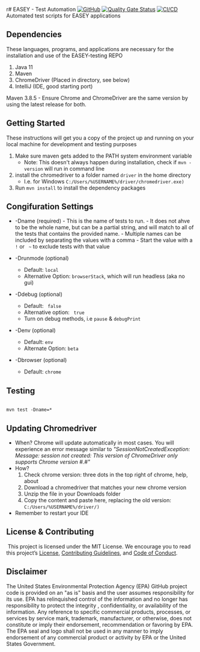 r# EASEY - Test Automation
[![GitHub](https://img.shields.io/github/license/US-EPA-CAMD/easey-testing)](https://github.com/US-EPA-CAMD/easey-testing/blob/master/LICENSE)
[![Quality Gate Status](https://sonarcloud.io/api/project_badges/measure?project=US-EPA-CAMD_easey-testing&metric=alert_status)](https://sonarcloud.io/dashboard?id=US-EPA-CAMD_easey-testing)
[![CI/CD](https://github.com/US-EPA-CAMD/easey-testing/workflows/CI/badge.svg)](https://github.com/US-EPA-CAMD/easey-testing/actions)<br>
Automated test scripts for EASEY applications

## Dependencies 
These languages, programs, and applications are necessary for the installation and use of the EASEY-testing REPO 
1. Java 11
2. Maven
3. ChromeDriver (Placed in directory, see below)
4. IntelliJ (IDE, good starting port) 

Maven 3.8.5 - Ensure Chrome and ChromeDriver are the same version by using the latest release for both.

## Getting Started 

These instructions will get you a copy of the project up and running on your local machine for development and testing purposes 

  1. Make sure maven gets added to the PATH system environment variable
      - Note: This doesn't always happen during installation, check if ` mvn -version ` will run in command line
  2. install the chromedriver to a folder named `driver` in the home directory
      - I.e. for Windows ``` C:/Users/%USERNAME%/driver/chromedriver.exe) ```
  3. Run ``` mvn install ``` to install the dependency packages

## Congifuration Settings

- -Dname (required) - This is the name of tests to run. 
      - It does not ahve to be the whole name, but can be a partial string, and will match to all of the tests that contains the provided name.
      - Multiple names can be included by separating the values with a comma 
      - Start the value with a ``` ! ``` or ```  ~ ``` to exclude tests with that value 

- -Drunmode (optional) 
    - Default: ``` local ```
    - Alternative Option: ``` browserStack ```, which will run headless (aka no gui)

- -Ddebug (optional)
    - Default: ``` false```
    - Alternative option: ``` true```
    - Turn on debug methods, i.e ``` pause ``` & ``` debugPrint ```
 
- -Denv (optional)
  - Default: ```env```
  - Alternate Option: ```beta```
  
- -Dbrowser (optional)
  - Default: ```chrome```

## Testing 

```

mvn test -Dname=*

```

## Updating Chromedriver
- When? Chrome will update automatically in most cases. You will experience an error message similar to <i> "SessionNotCreatedException: Message: session not created: This version of ChromeDriver only supports Chrome version #.#" </i>
- How?
  1. Check chrome version: three dots in the top right of chrome, help, about
  2. Download a chromedriver that matches your new chrome version
  3. Unzip the file in your Downloads folder
  4. Copy the content and paste here, replacing the old version: ``` C:/Users/%USERNAME%/driver/) ```
- Remember to restart your IDE
## License & Contributing

​
This project is licensed under the MIT License. We encourage you to read this project’s [License](https://github.com/US-EPA-CAMD/devops/blob/master/LICENSE), [Contributing Guidelines](https://github.com/US-EPA-CAMD/devops/blob/master/CONTRIBUTING.md), and [Code of Conduct](https://github.com/US-EPA-CAMD/devops/blob/master/CODE_OF_CONDUCT.md).

## Disclaimer
The United States Environmental Protection Agency (EPA) GitHub project code is provided on an "as is" basis and the user assumes responsibility for its use. EPA has relinquished control of the information and no longer has responsibility to protect the integrity , confidentiality, or availability of the information. Any reference to specific commercial products, processes, or services by service mark, trademark, manufacturer, or otherwise, does not constitute or imply their endorsement, recommendation or favoring by EPA. The EPA seal and logo shall not be used in any manner to imply endorsement of any commercial product or activity by EPA or the United States Government.


